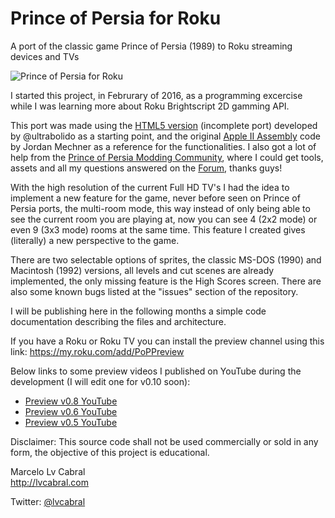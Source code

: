 # Prince of Persia for Roku
A port of the classic game Prince of Persia (1989) to Roku streaming devices and TVs

![Prince of Persia for Roku](http://lvcabral.com/images/PoP/screenshot-01.jpg)

I started this project, in Februrary of 2016, as a programming excercise while I was learning more about Roku Brightscript 2D gamming API.

This port was made using the [HTML5 version](https://github.com/ultrabolido/PrinceJS) (incomplete port) developed by @ultrabolido as a starting point, and the original [Apple II Assembly](https://github.com/jmechner/Prince-of-Persia-Apple-II ) code by Jordan Mechner as a reference for the functionalities. I also got a lot of help from the [Prince of Persia Modding Community](http://www.princed.org/), where I could get tools, assets and all my questions answered on the [Forum](http://forum.princed.org/), thanks guys!

With the high resolution of the current Full HD TV's I had the idea to implement a new feature for the game, never before seen on Prince of Persia ports, the multi-room mode, this way instead of only being able to see the current room you are playing at, now you can see 4 (2x2 mode) or even 9 (3x3 mode) rooms at the same time. This feature I created gives (literally) a new perspective to the game.

There are two selectable options of sprites, the classic MS-DOS (1990) and Macintosh (1992) versions, all levels and cut scenes are already implemented, the only missing feature is the High Scores screen. There are also some known bugs listed at the "issues" section of the repository.

I will be publishing here in the following months a simple code documentation describing the files and architecture.

If you have a Roku or Roku TV you can install the preview channel using this link: https://my.roku.com/add/PoPPreview

Below links to some preview videos I published on YouTube during the development (I will edit one for v0.10 soon):
* [Preview v0.8 YouTube](https://www.youtube.com/watch?v=4tVxNFCUSiE)
* [Preview v0.6 YouTube](https://www.youtube.com/watch?v=gYzuH9f3ADU)
* [Preview v0.5 YouTube](https://www.youtube.com/watch?v=r6B0xgb8GSE)

Disclaimer: This source code shall not be used commercially or sold in any form, the objective of this project is educational.

Marcelo Lv Cabral<br/>
http://lvcabral.com <br/>

Twitter: [@lvcabral](https://twitter.com/lvcabral)

